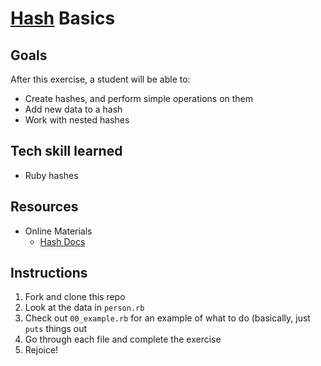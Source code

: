 # [Hash](http://www.ruby-doc.org/core-2.1.2/Hash.html) Basics

## Goals

After this exercise, a student will be able to:

* Create hashes, and perform simple operations on them
* Add new data to a hash
* Work with nested hashes

## Tech skill learned

* Ruby hashes

## Resources

* Online Materials
    * [Hash Docs](http://www.ruby-doc.org/core-2.1.2/Hash.html)

## Instructions

1. Fork and clone this repo
1. Look at the data in `person.rb`
1. Check out `00_example.rb` for an example of what to do (basically, just `puts` things out
1. Go through each file and complete the exercise
1. Rejoice!
